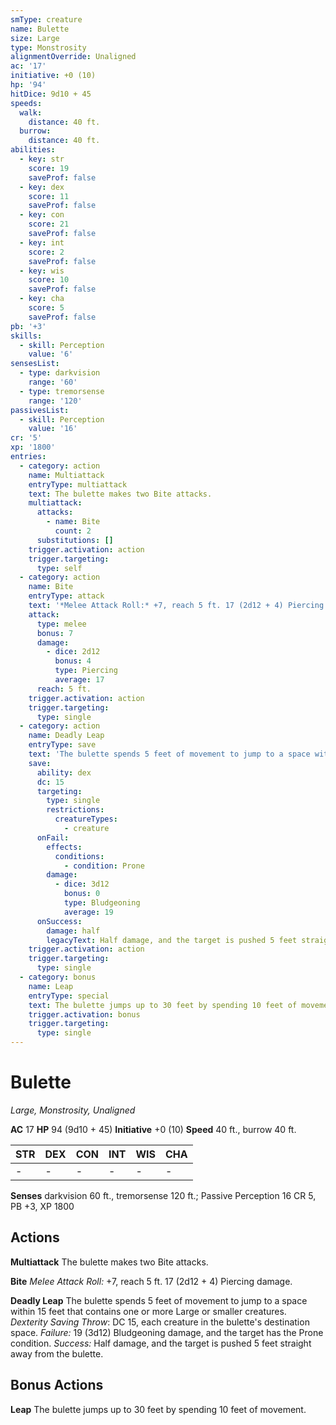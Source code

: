 ```yaml
---
smType: creature
name: Bulette
size: Large
type: Monstrosity
alignmentOverride: Unaligned
ac: '17'
initiative: +0 (10)
hp: '94'
hitDice: 9d10 + 45
speeds:
  walk:
    distance: 40 ft.
  burrow:
    distance: 40 ft.
abilities:
  - key: str
    score: 19
    saveProf: false
  - key: dex
    score: 11
    saveProf: false
  - key: con
    score: 21
    saveProf: false
  - key: int
    score: 2
    saveProf: false
  - key: wis
    score: 10
    saveProf: false
  - key: cha
    score: 5
    saveProf: false
pb: '+3'
skills:
  - skill: Perception
    value: '6'
sensesList:
  - type: darkvision
    range: '60'
  - type: tremorsense
    range: '120'
passivesList:
  - skill: Perception
    value: '16'
cr: '5'
xp: '1800'
entries:
  - category: action
    name: Multiattack
    entryType: multiattack
    text: The bulette makes two Bite attacks.
    multiattack:
      attacks:
        - name: Bite
          count: 2
      substitutions: []
    trigger.activation: action
    trigger.targeting:
      type: self
  - category: action
    name: Bite
    entryType: attack
    text: '*Melee Attack Roll:* +7, reach 5 ft. 17 (2d12 + 4) Piercing damage.'
    attack:
      type: melee
      bonus: 7
      damage:
        - dice: 2d12
          bonus: 4
          type: Piercing
          average: 17
      reach: 5 ft.
    trigger.activation: action
    trigger.targeting:
      type: single
  - category: action
    name: Deadly Leap
    entryType: save
    text: 'The bulette spends 5 feet of movement to jump to a space within 15 feet that contains one or more Large or smaller creatures. *Dexterity Saving Throw*: DC 15, each creature in the bulette''s destination space. *Failure:*  19 (3d12) Bludgeoning damage, and the target has the Prone condition. *Success:*  Half damage, and the target is pushed 5 feet straight away from the bulette.'
    save:
      ability: dex
      dc: 15
      targeting:
        type: single
        restrictions:
          creatureTypes:
            - creature
      onFail:
        effects:
          conditions:
            - condition: Prone
        damage:
          - dice: 3d12
            bonus: 0
            type: Bludgeoning
            average: 19
      onSuccess:
        damage: half
        legacyText: Half damage, and the target is pushed 5 feet straight away from the bulette.
    trigger.activation: action
    trigger.targeting:
      type: single
  - category: bonus
    name: Leap
    entryType: special
    text: The bulette jumps up to 30 feet by spending 10 feet of movement.
    trigger.activation: bonus
    trigger.targeting:
      type: single
---
```


# Bulette
*Large, Monstrosity, Unaligned*

**AC** 17
**HP** 94 (9d10 + 45)
**Initiative** +0 (10)
**Speed** 40 ft., burrow 40 ft.

| STR | DEX | CON | INT | WIS | CHA |
| --- | --- | --- | --- | --- | --- |
| - | - | - | - | - | - |

**Senses** darkvision 60 ft., tremorsense 120 ft.; Passive Perception 16
CR 5, PB +3, XP 1800

## Actions

**Multiattack**
The bulette makes two Bite attacks.

**Bite**
*Melee Attack Roll:* +7, reach 5 ft. 17 (2d12 + 4) Piercing damage.

**Deadly Leap**
The bulette spends 5 feet of movement to jump to a space within 15 feet that contains one or more Large or smaller creatures. *Dexterity Saving Throw*: DC 15, each creature in the bulette's destination space. *Failure:*  19 (3d12) Bludgeoning damage, and the target has the Prone condition. *Success:*  Half damage, and the target is pushed 5 feet straight away from the bulette.

## Bonus Actions

**Leap**
The bulette jumps up to 30 feet by spending 10 feet of movement.
